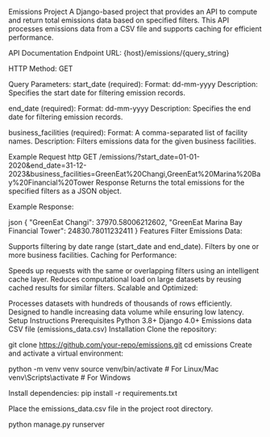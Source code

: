 
Emissions Project
A Django-based project that provides an API to compute and return total emissions data based on specified filters. This API processes emissions data from a CSV file and supports caching for efficient performance.

API Documentation
Endpoint
URL:
{host}/emissions/{query_string}

HTTP Method:
GET

Query Parameters:
start_date (required):
Format: dd-mm-yyyy
Description: Specifies the start date for filtering emission records.

end_date (required):
Format: dd-mm-yyyy
Description: Specifies the end date for filtering emission records.

business_facilities (required):
Format: A comma-separated list of facility names.
Description: Filters emissions data for the given business facilities.

Example Request
http
GET /emissions/?start_date=01-01-2020&end_date=31-12-2023&business_facilities=GreenEat%20Changi,GreenEat%20Marina%20Bay%20Financial%20Tower
Response
Returns the total emissions for the specified filters as a JSON object.

Example Response:

json
{
    "GreenEat Changi": 37970.58006212602,
    "GreenEat Marina Bay Financial Tower": 24830.78011232411
}
Features
Filter Emissions Data:

Supports filtering by date range (start_date and end_date).
Filters by one or more business facilities.
Caching for Performance:

Speeds up requests with the same or overlapping filters using an intelligent cache layer.
Reduces computational load on large datasets by reusing cached results for similar filters.
Scalable and Optimized:

Processes datasets with hundreds of thousands of rows efficiently.
Designed to handle increasing data volume while ensuring low latency.
Setup Instructions
Prerequisites
Python 3.8+
Django 4.0+
Emissions data CSV file (emissions_data.csv)
Installation
Clone the repository:


git clone https://github.com/your-repo/emissions.git
cd emissions
Create and activate a virtual environment:

python -m venv venv
source venv/bin/activate  # For Linux/Mac
venv\Scripts\activate     # For Windows

Install dependencies:
pip install -r requirements.txt

Place the emissions_data.csv file in the project root directory.

python manage.py runserver
